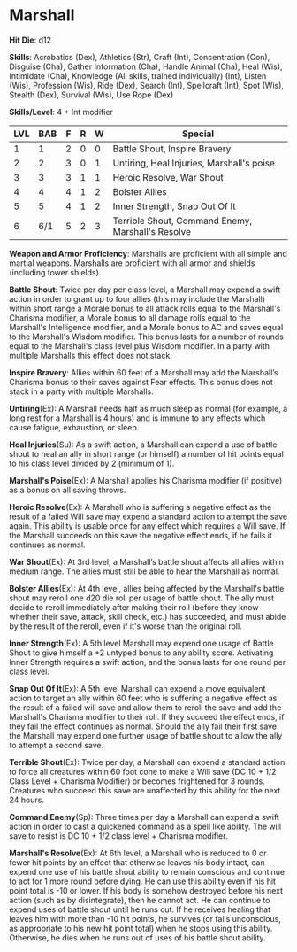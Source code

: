 # Marshall

**Hit Die**: d12

**Skills**: Acrobatics (Dex), Athletics (Str), Craft (Int), Concentration (Con), Disguise (Cha), Gather Information (Cha), Handle Animal (Cha), Heal (Wis), Intimidate (Cha), Knowledge (All skills, trained individually) (Int), Listen (Wis), Profession (Wis), Ride (Dex), Search (Int), Spellcraft (Int), Spot (Wis), Stealth (Dex), Survival (Wis), Use Rope (Dex)

**Skills/Level**: 4 + Int modifier

LVL | BAB | F | R | W | Special 
--- | --- | - | - | - | ------- 
1   | 1   | 2 | 0 | 0 | Battle Shout, Inspire Bravery     
2   | 2   | 3 | 0 | 1 | Untiring, Heal Injuries, Marshall's poise
3   | 3   | 3 | 1 | 1 | Heroic Resolve, War Shout
4   | 4   | 4 | 1 | 2 | Bolster Allies
5   | 5   | 4 | 1 | 2 | Inner Strength, Snap Out Of It
6   | 6/1 | 5 | 2 | 3 | Terrible Shout, Command Enemy, Marshall's Resolve

**Weapon and Armor Proficiency**: Marshalls are proficient with all simple and martial weapons. Marshalls are proficient with all armor and shields (including tower shields).

**Battle Shout**: Twice per day per class level, a Marshall may expend a swift action in order to grant up to four allies (this may include the Marshall) within short range a Morale bonus to all attack rolls equal to the Marshall's Charisma modifier, a Morale bonus to all damage rolls equal to the Marshall's Intelligence modifier, and a Morale bonus to AC and saves equal to the Marshall's Wisdom modifier. This bonus lasts for a number of rounds equal to the Marshall's class level plus Wisdom modifier. In a party with multiple Marshalls this effect does not stack.

**Inspire Bravery**: Allies within 60 feet of a Marshall may add the Marshall’s Charisma bonus to their saves against Fear effects. This bonus does not stack in a party with multiple Marshalls.

**Untiring**(Ex): A Marshall needs half as much sleep as normal (for example, a long rest for a Marshall is 4 hours) and is immune to any effects which cause fatigue, exhaustion, or sleep.

**Heal Injuries**(Su): As a swift action, a Marshall can expend a use of battle shout to heal an ally in short range (or himself) a number of hit points equal to his class level divided by 2 (minimum of 1).

**Marshall's Poise**(Ex): A Marshall applies his Charisma modifier (if positive) as a bonus on all saving throws.

**Heroic Resolve**(Ex): A Marshall who is suffering a negative effect as the result of a failed Will save may expend a standard action to attempt the save again. This ability is usable once for any effect which requires a Will save. If the Marshall succeeds on this save the negative effect ends, if he fails it continues as normal.

**War Shout**(Ex): At 3rd level, a Marshall’s battle shout affects all allies within medium range. The allies must still be able to hear the Marshall as normal.

**Bolster Allies**(Ex): At 4th level, allies being affected by the Marshall's battle shout may reroll one d20 die roll per usage of battle shout. The ally must decide to reroll immediately after making their roll (before they know whether their save, attack, skill check, etc.) has succeeded, and must abide by the result of the reroll, even if it's worse than the original roll. 

**Inner Strength**(Ex): A 5th level Marshall may expend one usage of Battle Shout to give himself a +2 untyped bonus to any ability score. Activating Inner Strength requires a swift action, and the bonus lasts for one round per class level.

**Snap Out Of It**(Ex): A 5th level Marshall can expend a move equivalent action to target an ally within 60 feet who is suffering a negative effect as the result of a failed will save and allow them to reroll the save and add the Marshall's Charisma modifier to their roll. If they succeed the effect ends, if they fail the effect continues as normal. Should the ally fail their first save the Marshall may expend one further usage of battle shout to allow the ally to attempt a second save.

**Terrible Shout**(Ex): Twice per day, a Marshall can expend a standard action to force all creatures within 60 foot cone to make a Will save (DC 10 + 1/2 Class Level + Charisma Modifier) or becomes frightened for 3 rounds. Creatures who succeed this save are unaffected by this ability for the next 24 hours.

**Command Enemy**(Sp): Three times per day a Marshall can expend a swift action in order to cast a quickened command as a spell like ability. The will save to resist is DC 10 + 1/2 class level + Charisma modifier.

**Marshall's Resolve**(Ex): At 6th level, a Marshall who is reduced to 0 or fewer hit points by an effect that otherwise leaves his body intact, can expend one use of his battle shout ability to remain conscious and continue to act for 1 more round before dying. He can use this ability even if his hit point total is -10 or lower. If his body is somehow destroyed before his next action (such as by disintegrate), then he cannot act. He can continue to expend uses of battle shout until he runs out. If he receives healing that leaves him with more than -10 hit points, he survives (or falls unconscious, as appropriate to his new hit point total) when he stops using this ability. Otherwise, he dies when he runs out of uses of his battle shout ability.